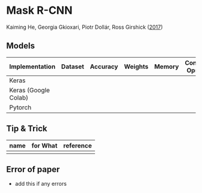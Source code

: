 # Mask R-CNN
Kaiming He, Georgia Gkioxari, Piotr Dollár, Ross Girshick ([2017](https://arxiv.org/abs/1703.06870))

## Models

| Implementation | Dataset| Accuracy | Weights | Memory | Conv Ops | etc |
|---|---|---|---|---|---|---|
| Keras |   |   |  |  |   |    |
| Keras (Google Colab) |   |   | | |   |   |
| Pytorch | |  | | |  | |

## Tip & Trick

| name | for What | reference |
|---|---|---|
|   |   |   |

## Error of paper
- add this if any errors

